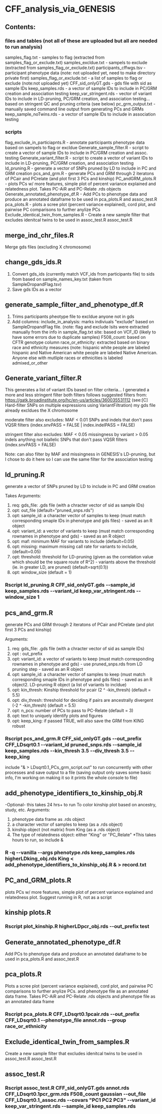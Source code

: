 # CFF_analysis_via_GENESIS

## Contents:
### files and tables (not all of these are uploaded but all are needed to run analysis)
samples_flag.txt - samples to flag (extracted from samples_flag_or_exclude.txt)
samples_excldue.txt - sampels to exclude (extracted from samples_flag_or_exclude.txt)
participants_cffwgs.tsv - participant phenotype data (note: not uploaded yet, need to make directory private first)
samples_flag_or_exclude.txt - a list of samples to flag or exclude (note:not uploaded yet)
CFF_sid_onlyGT.gds - gds file with sid as sample IDs
keep_samples.rds - a vector of sample IDs to include in PC/GRM creation and association testing
keep_var_stringent.rds - vector of variant IDs to include in LD-pruning, PC/GRM creation, and association testing... based on stringent QC and pruning criteria (see below)
pc_grm_output.txt - manually saved command line output from generating PCs and GRMs
keep_sample_noTwins.rds - a vector of sample IDs to include in association testing
  
### scripts
flag_exclude_in_particiapnts.R - annotate participants phenotype data based on sampels to flag or excldue
Generate_sample_filter.R - script to create a vector of sample IDs to include in PC/GRM creation and assoc. testing
Generate_variant_filter.R - script to create a vector of variant IDs to include in LD-pruning, PC/GRM creation, and association testing
ld_pruning.R - generate a vector of SNPs pruned by LD to include in PC and GRM creation
pcs_and_grm.R - generate PCs and GRM through 2 iteratons of PCair and PCrelate (and plot first 3 PCs and kinship)
PC_andGRM_plots.R - plots PCs w/ more features, simple plot of percent variance explained and relatedness plot. Takes PC-AiR and PC-Relate .rds objects
Generate_annotated_phenotype_df.R - Add PCs to phenotype data and produce an annotated dataframe to be used in pca_plots.R and assoc_test.R
pca_plots.R - plots a scree plot (percent variance explained), cord plot, and pairwise PC comparisons to further anylize PCs
Exclude_identical_twin_from_samples.R - Create a new sample filter that excludes idenitcal twins to be used in assoc_test.R
assoc_test.R


## merge_ind_chr_files.R
Merge gds files (excluding X chromosome)

## change_gds_ids.R
1. Convert gds_ids (currently match VCF_ids from participants file) to sids from based on sample_names_key.txt (taken from SampleDropandFlag.tsv)
2. Save gds IDs as a vector

## generate_sample_filter_and_phenotype_df.R
1. Trims participants pheotype file to excldue anyone not in gds
2. Add columns:
include_in_analysis: marks indiviuals "exclude" based on SampleDropandFlag file.
(note: flag and exclude lsits were extracted manually from the info in sample_flag.txt
site: based on VCF_ID (likely to have some errors due to duplicate samples)
F508_count: based on CFTR genotype column
race_or_ethnicity: extracted based on binary race and ethnicity measures (note: hispanic white people are labeled hispanic and Native American white people are labeled Native American. Anyone else with mutliple races or ethnicities is labeled admixed_or_other

## Generate_variant_filter.R
This generates a list of variant IDs based on filter criteria... I generated a more and less stringent filter
both filters follows suggested filters from: https://gatk.broadinstitute.org/hc/en-us/articles/360035531112 (see:[C] Hard-filter SNPs on multiple expressions using VariantFiltration)
my gds file already excldues the X chromosome

moderate filter also excludes:
 MAF < 0.01
 SNPs and indels that don't pass VQSR filters (index.snvPASS = FALSE | index.indelPASS = FALSE)

stringent filter also excludes:
  MAF < 0.05
 missingness by variant > 0.05
 indels
 anything not biallelic
 SNPs that don't pass VQSR filters (index.snvPASS = FALSE)

Note: can also filter by MAF and missingness in GENESIS's LD-pruning, but I chose to do it here so I can use the same filter for the association testing

## ld_pruning.R
generate a vector of SNPs pruned by LD to include in PC and GRM creation

Takes Arguments:
1. req: gds_file: .gds file (with a chracter vector of sid as sample IDs)
2. opt: out_file (default="pruned_snps.rds")
3. opt: sample_id: a character vector of samples to keep (must match corresponding smaple IDs in phenotype and gds files) - saved as an R object
4. opt: variant_id: a vector of variants to keep (must match corresponding rownames in phenotype and gds) - saved as an R object
5. opt: maf: minimum MAF for variants to include (default=0.05)
6. opt: missing: maximum missing call rate for variants to include, (default=0.05)
7. opt: threshold: threshold for LD-pruning (given as the correlation value which should be the square route of R^2) - variants above the threshold (ie. in greater LD, are pruned) (default=sqrt(0.1))
8. opt: window_size (default = 1)

### Rscript ld_pruning.R CFF_sid_onlyGT.gds --sample_id keep_samples.rds --variant_id keep_var_stringent.rds --window_size 1


## pcs_and_grm.R
generate PCs and GRM through 2 iteratons of PCair and PCrelate (and plot first 3 PCs and kinship)

Arguments:
1. req: gds_file: .gds file (with a chracter vector of sid as sample IDs)
2. opt : out_prefix
3. opt: variant_id: a vector of variants to keep (must match corresponding rownames in phenotype and gds) - use pruned_snps.rds from LD pruning step - saved as an R object
4. opt: sample_id: a character vector of samples to keep (must match corresponding smaple IDs in phenotype and gds files) - saved as an R object2. LD-pruning R object (a list of variants to incldue)
5. opt: kin_thresh: Kinship threshold for pcair (2 ^ -kin_thresh) (default = 5.5)
6. opt: div_thresh: threshold for deciding if pairs are ancestrally divergent (-2 ^ -kin_thresh) (default = 5.5)
7. opt: n_pcs: number of PCs to pass to PC-Relate (default = 3)
8. opt: text to uniquely identify plots and figures
9. opt: keep_king: if passed TRUE, will also save the GRM from KING robust

### Rscript pcs_and_grm.R CFF_sid_onlyGT.gds --out_prefix CFF_LDsqrt0.1 --variant_id pruned_snps.rds --sample_id keep_samples.rds --kin_thresh 3.5 --div_thresh 3.5 --keep_king
include "& > LDsqrt0.1_PCs_grm_script.out" to run concurrently with other processes and save output to a file (saving output only saves some basic info, I'm working on making it so it prints the whole console to file)

## add_phenotype_identifiers_to_kinship_obj.R 
-Optional- this takes 24 hrs+ to run
To color kinship plot based on ancestry, study, etc.
Arguments:
1. phenotype data frame as .rds object
2. a character vector of samples to keep (as a .rds object)
3. kinship object (not matrix) from King (as a .rds object)
4. The type of relatedness object: either "King" or "PC_Relate"
*This takes hours to run, so include &
### R -q --vanilla --args phenotype.rds keep_samples.rds higherLDking_obj.rds King < add_phenotype_identifiers_to_kinship_obj.R & > record.txt


## PC_and_GRM_plots.R
plots PCs w/ more features, simple plot of percent variance explained and relatedness plot. Suggest running in R, not as a script

## kinship plots.R
### Rscript plot_kinship.R higherLDpcr_obj.rds --out_prefix test

## Generate_annotated_phenotype_df.R
Add PCs to phenotype data and produce an annotated dataframe to be used in pca_plots.R and assoc_test.R

## pca_plots.R
Plots a scree plot (percent variance explained), cord plot, and pairwise PC comparisons to further anylize PCs. and phenotype file as an annotated data frame. Takes PC-AiR and PC-Relate .rds objects and phenotype file as an annotated data frame
### Rscript pca_plots.R CFF_LDsqrt0.1pcair.rds --out_prefix CFF_LDsqrt0.1 --phenotype_file annot.rds --group race_or_ethnicity


## Exclude_identical_twin_from_samples.R
Create a new sample filter that excludes idenitcal twins to be used in assoc_test.R
assoc_test.R

## assoc_test.R
### Rscript assoc_test.R CFF_sid_onlyGT.gds annot.rds CFF_LDsqrt0.1pcr_grm.rds F508_count gaussian --out_file CFF_LDsqrt0.1_assoc.rds --covars "PC1 PC2 PC3" --variant_id keep_var_stringent.rds --sample_id keep_samples.rds
  



